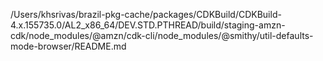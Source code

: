 /Users/khsrivas/brazil-pkg-cache/packages/CDKBuild/CDKBuild-4.x.155735.0/AL2_x86_64/DEV.STD.PTHREAD/build/staging-amzn-cdk/node_modules/@amzn/cdk-cli/node_modules/@smithy/util-defaults-mode-browser/README.md